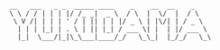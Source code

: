 
        __   ___   _ _  _____ ____    _    __  __    _    
        \ \ / / | | | |/ /_ _|  _ \  / \  |  \/  |  / \   
         \ V /| | | | ' / | || | | |/ _ \ | |\/| | / _ \  
          | | | |_| | . \ | || |_| / ___ \| |  | |/ ___ \ 
          |_|  \___/|_|\_\___|____/_/   \_\_|  |_/_/   \_\

          
